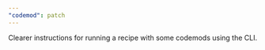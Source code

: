 ```yaml
---
"codemod": patch
---
```


Clearer instructions for running a recipe with some codemods using the CLI.
